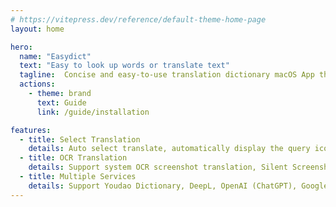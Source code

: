 ```yaml
---
# https://vitepress.dev/reference/default-theme-home-page
layout: home

hero:
  name: "Easydict"
  text: "Easy to look up words or translate text"
  tagline:  Concise and easy-to-use translation dictionary macOS App that allows you to easily and elegantly look up words or translate text.
  actions:
    - theme: brand
      text: Guide
      link: /guide/installation

features:
  - title: Select Translation
    details: Auto select translate, automatically display the query icon after word search, and mouse hover to query.
  - title: OCR Translation
    details: Support system OCR screenshot translation, Silent Screenshot OCR.
  - title: Multiple Services
    details: Support Youdao Dictionary, DeepL, OpenAI (ChatGPT), Google, Tencent, Bing, Baidu, Niutrans, Lingocloud, Ali and Volcano Translate.
---
```


